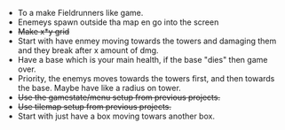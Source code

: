 - To a make Fieldrunners  like game. 
- Enemeys spawn outside tha map en go into the screen
- ~~Make x*y grid~~
- Start with have enmey moving towards the towers and damaging them and they break after x amount of dmg.
- Have a base which is your main health, if the base "dies" then game over.
- Priority, the enemys moves towards the towers first, and then towards the base. Maybe have like a radius on tower.
- ~~Use the gamestate/menu setup from previous projects.~~
- ~~Use tilemap setup from previous projects.~~
- Start with just have a box moving towars another box.